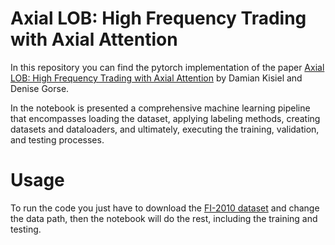 # Axial LOB: High Frequency Trading with Axial Attention
In this repository you can find the pytorch implementation of the paper [Axial LOB: High Frequency Trading with Axial Attention](https://arxiv.org/pdf/2212.01807.pdf) by Damian Kisiel and Denise Gorse.

In the notebook is presented a comprehensive machine learning pipeline that encompasses loading the dataset, applying labeling methods, creating datasets and dataloaders, and ultimately, executing the training, validation, and testing processes.

# Usage

To run the code you just have to download the [FI-2010 dataset](https://etsin.fairdata.fi/dataset/73eb48d7-4dbc-4a10-a52a-da745b47a649/data) and change the data path, then the notebook will do the rest, including the training and testing.
